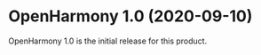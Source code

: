 # OpenHarmony 1.0 \(2020-09-10\)<a name="EN-US_TOPIC_0000001079132978"></a>

OpenHarmony 1.0 is the initial release for this product.

